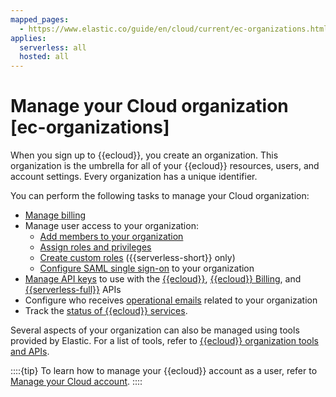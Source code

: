 ```yaml
---
mapped_pages:
  - https://www.elastic.co/guide/en/cloud/current/ec-organizations.html
applies:
  serverless: all
  hosted: all
---
```


# Manage your Cloud organization [ec-organizations]

When you sign up to {{ecloud}}, you create an organization. This organization is the umbrella for all of your {{ecloud}} resources, users, and account settings. Every organization has a unique identifier. 

You can perform the following tasks to manage your Cloud organization:

* [Manage billing](/deploy-manage/cloud-organization/billing.md)
* Manage user access to your organization: 
  * [Add members to your organization](/deploy-manage/users-roles/cloud-organization/manage-users.md)
  * [Assign roles and privileges](/deploy-manage/users-roles/cloud-organization/user-roles.md)
  * [Create custom roles](/deploy-manage/users-roles/cloud-enterprise-orchestrator.md) ({{serverless-short}} only)
  * [Configure SAML single sign-on](/deploy-manage/users-roles/cloud-organization/configure-saml-authentication.md) to your organization
* [Manage API keys](/deploy-manage/api-keys.md) to use with the [{{ecloud}}](https://www.elastic.co/docs/api/doc/cloud), [{{ecloud}} Billing](https://www.elastic.co/docs/api/doc/cloud-billing/), and [{{serverless-full}}](https://www.elastic.co/docs/api/doc/elastic-cloud-serverless) APIs
* Configure who receives [operational emails](/deploy-manage/cloud-organization/operational-emails.md) related to your organization
* Track the [status of {{ecloud}} services](/deploy-manage/cloud-organization/service-status.md).

Several aspects of your organization can also be managed using tools provided by Elastic. For a list of tools, refer to [{{ecloud}} organization tools and APIs](/deploy-manage/cloud-organization/tools-and-apis.md).

::::{tip} 
To learn how to manage your {{ecloud}} account as a user, refer to [Manage your Cloud account](/cloud-account/index.md).
::::
